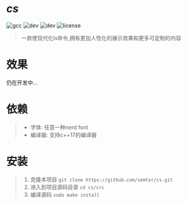 
# *cs*
![gcc](https://img.shields.io/badge/gcc-12.2-green)
![dev](https://img.shields.io/badge/PRs-welcome-green)
![dev](https://img.shields.io/badge/status-developing-yellow)
![license](https://img.shields.io/bower/l/MI)
> 一款使现代化ls命令,拥有更加人性化的展示效果和更多可定制的内容

# 效果
 仍在开发中...
# 依赖
> - 字体: 任意一种nerd font
> - 编译器: 支持c++17的编译器

# 安装
> 1. 克隆本项目
`git clone https://github.com/semtor/cs.git`
> 2. 进入到项目源码目录
`cd cs/src`
> 3. 编译源码
`sudo make install`
